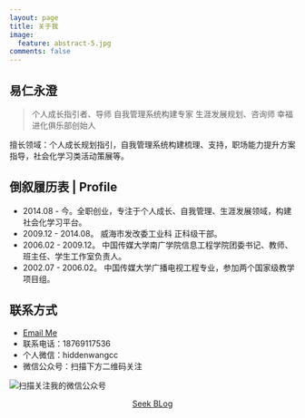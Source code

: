 ```yaml
---
layout: page
title: 关于我
image:
  feature: abstract-5.jpg
comments: false
---
```


## 易仁永澄

> 个人成长指引者、导师
> 自我管理系统构建专家
> 生涯发展规划、咨询师
> 幸福进化俱乐部创始人

擅长领域：个人成长规划指引，自我管理系统构建梳理、支持，职场能力提升方案指导，社会化学习类活动策展等。

## 倒叙履历表 | Profile

* 2014.08 - 今。全职创业，专注于个人成长、自我管理、生涯发展领域，构建社会化学习平台。
* 2009.12 - 2014.08。 威海市发改委工业科 正科级干部。
* 2006.02 - 2009.12。 中国传媒大学南广学院信息工程学院团委书记、教师、班主任、学生工作室负责人。
* 2002.07 - 2006.02。 中国传媒大学广播电视工程专业，参加两个国家级教学项目组。

## 联系方式

* [Email Me](mailto:ceo@runwith.cc)
* 联系电话：18769117536
* 个人微信：hiddenwangcc
* 微信公众号：扫描下方二维码关注

![扫描关注我的微信公众号](http://77fm42.com1.z0.glb.clouddn.com/1505ewm.jpg)


<div markdown="0"><center><a href="http://blog.hiddenwangcc.com" class="btn btn-info">Seek BLog</a></center></div>
